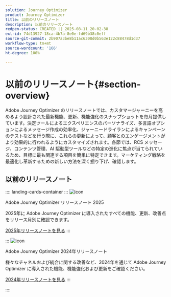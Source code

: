 ```yaml
---
solution: Journey Optimizer
product: Journey Optimizer
title: 以前のリリースノート
description: 以前のリリースノート
redpen-status: CREATED_||_2025-08-11_20-02-38
exl-id: 74d13927-18ca-4b7a-8e0e-fd69b38c0eff
source-git-commit: 2b907a3be8b11ac6308d0b563e122c88478d1d37
workflow-type: tm+mt
source-wordcount: '166'
ht-degree: 100%

---
```


# 以前のリリースノート{#section-overview}

Adobe Journey Optimizer のリリースノートでは、カスタマージャーニーを高めるよう設計された最新機能、更新、機能強化のスナップショットを毎月提供しています。決定ツールによるエクスペリエンスのパーソナライズ、多言語オプションによるメッセージ作成の効率化、ジャーニードライランによるキャンペーンのテストなどを行う際に、これらの更新によって、顧客とのエンゲージメントがより効果的に行われるようにカスタマイズされます。各節では、RCS メッセージ、コンテンツ管理、AI 駆動型ツールなどの特定の進化に焦点が当てられているため、目標に最も関連する項目を簡単に特定できます。マーケティング戦略を最適化し革新するための新しい方法を深く掘り下げ、確認します。

## 以前のリリースノート

:::: landing-cards-container
:::
![icon](https://cdn.experienceleague.adobe.com/icons/list-check.svg?lang=ja)

Adobe Journey Optimizer リリースノート 2025

2025年に Adobe Journey Optimizer に導入されたすべての機能、更新、改善点をリリース月別に確認できます。

[2025年リリースノートを見る](../using/rn/release-notes-2025.md)
:::

:::
![icon](https://cdn.experienceleague.adobe.com/icons/list-check.svg?lang=ja)

Adobe Journey Optimizer 2024年リリースノート

様々なチャネルおよび統合に関する改善など、2024年を通じて Adobe Journey Optimizer に導入された機能、機能強化および更新をご確認ください。

[2024年リリースノートを見る](../using/rn/release-notes-2024.md)
:::

::::

